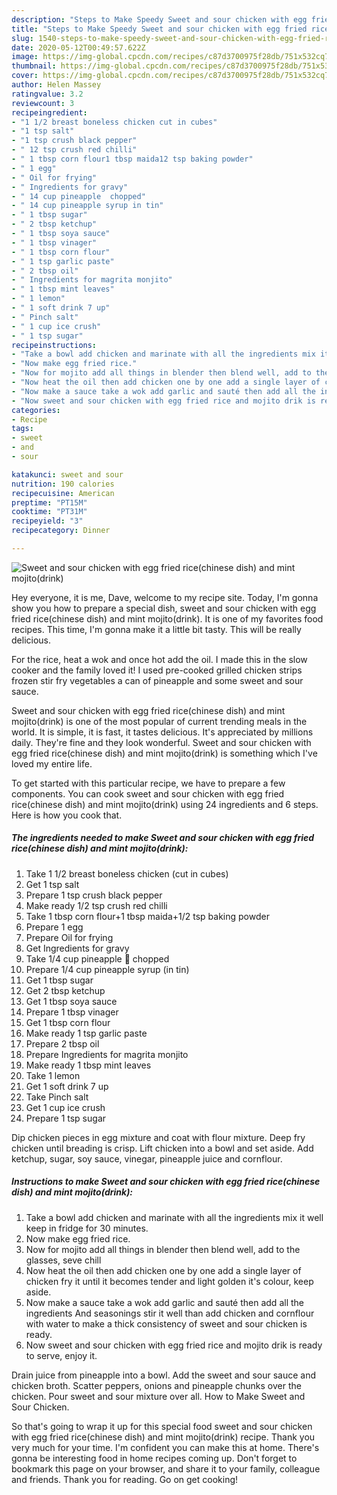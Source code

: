 ```yaml
---
description: "Steps to Make Speedy Sweet and sour chicken with egg fried rice(chinese dish) and mint mojito(drink)"
title: "Steps to Make Speedy Sweet and sour chicken with egg fried rice(chinese dish) and mint mojito(drink)"
slug: 1540-steps-to-make-speedy-sweet-and-sour-chicken-with-egg-fried-ricechinese-dish-and-mint-mojitodrink
date: 2020-05-12T00:49:57.622Z
image: https://img-global.cpcdn.com/recipes/c87d3700975f28db/751x532cq70/sweet-and-sour-chicken-with-egg-fried-ricechinese-dish-and-mint-mojitodrink-recipe-main-photo.jpg
thumbnail: https://img-global.cpcdn.com/recipes/c87d3700975f28db/751x532cq70/sweet-and-sour-chicken-with-egg-fried-ricechinese-dish-and-mint-mojitodrink-recipe-main-photo.jpg
cover: https://img-global.cpcdn.com/recipes/c87d3700975f28db/751x532cq70/sweet-and-sour-chicken-with-egg-fried-ricechinese-dish-and-mint-mojitodrink-recipe-main-photo.jpg
author: Helen Massey
ratingvalue: 3.2
reviewcount: 3
recipeingredient:
- "1 1/2 breast boneless chicken cut in cubes"
- "1 tsp salt"
- "1 tsp crush black pepper"
- " 12 tsp crush red chilli"
- " 1 tbsp corn flour1 tbsp maida12 tsp baking powder"
- " 1 egg"
- " Oil for frying"
- " Ingredients for gravy"
- " 14 cup pineapple  chopped"
- " 14 cup pineapple syrup in tin"
- " 1 tbsp sugar"
- " 2 tbsp ketchup"
- " 1 tbsp soya sauce"
- " 1 tbsp vinager"
- " 1 tbsp corn flour"
- " 1 tsp garlic paste"
- " 2 tbsp oil"
- " Ingredients for magrita monjito"
- " 1 tbsp mint leaves"
- " 1 lemon"
- " 1 soft drink 7 up"
- " Pinch salt"
- " 1 cup ice crush"
- " 1 tsp sugar"
recipeinstructions:
- "Take a bowl add chicken and marinate with all the ingredients mix it well keep in fridge for 30 minutes."
- "Now make egg fried rice."
- "Now for mojito add all things in blender then blend well, add to the glasses, seve chill"
- "Now heat the oil then add chicken one by one add a single layer of chicken fry it until it becomes tender and light golden it&#39;s colour, keep aside."
- "Now make a sauce take a wok add garlic and sauté then add all the ingredients And seasonings stir it well than add chicken and cornflour with water to make a thick consistency of sweet and sour chicken is ready."
- "Now sweet and sour chicken with egg fried rice and mojito drik is ready to serve, enjoy it."
categories:
- Recipe
tags:
- sweet
- and
- sour

katakunci: sweet and sour 
nutrition: 190 calories
recipecuisine: American
preptime: "PT15M"
cooktime: "PT31M"
recipeyield: "3"
recipecategory: Dinner

---
```



![Sweet and sour chicken with egg fried rice(chinese dish) and mint mojito(drink)](https://img-global.cpcdn.com/recipes/c87d3700975f28db/751x532cq70/sweet-and-sour-chicken-with-egg-fried-ricechinese-dish-and-mint-mojitodrink-recipe-main-photo.jpg)

Hey everyone, it is me, Dave, welcome to my recipe site. Today, I'm gonna show you how to prepare a special dish, sweet and sour chicken with egg fried rice(chinese dish) and mint mojito(drink). It is one of my favorites food recipes. This time, I'm gonna make it a little bit tasty. This will be really delicious.

For the rice, heat a wok and once hot add the oil. I made this in the slow cooker and the family loved it! I used pre-cooked grilled chicken strips frozen stir fry vegetables a can of pineapple and some sweet and sour sauce.

Sweet and sour chicken with egg fried rice(chinese dish) and mint mojito(drink) is one of the most popular of current trending meals in the world. It is simple, it is fast, it tastes delicious. It's appreciated by millions daily. They're fine and they look wonderful. Sweet and sour chicken with egg fried rice(chinese dish) and mint mojito(drink) is something which I've loved my entire life.


To get started with this particular recipe, we have to prepare a few components. You can cook sweet and sour chicken with egg fried rice(chinese dish) and mint mojito(drink) using 24 ingredients and 6 steps. Here is how you cook that.

<!--inarticleads1-->

##### The ingredients needed to make Sweet and sour chicken with egg fried rice(chinese dish) and mint mojito(drink):

1. Take 1 1/2 breast boneless chicken (cut in cubes)
1. Get 1 tsp salt
1. Prepare 1 tsp crush black pepper
1. Make ready  1/2 tsp crush red chilli
1. Take  1 tbsp corn flour+1 tbsp maida+1/2 tsp baking powder
1. Prepare  1 egg
1. Prepare  Oil for frying
1. Get  Ingredients for gravy
1. Take  1/4 cup pineapple 🍍 chopped
1. Prepare  1/4 cup pineapple syrup (in tin)
1. Get  1 tbsp sugar
1. Get  2 tbsp ketchup
1. Get  1 tbsp soya sauce
1. Prepare  1 tbsp vinager
1. Get  1 tbsp corn flour
1. Make ready  1 tsp garlic paste
1. Prepare  2 tbsp oil
1. Prepare  Ingredients for magrita monjito
1. Make ready  1 tbsp mint leaves
1. Take  1 lemon
1. Get  1 soft drink 7 up
1. Take  Pinch salt
1. Get  1 cup ice crush
1. Prepare  1 tsp sugar


Dip chicken pieces in egg mixture and coat with flour mixture. Deep fry chicken until breading is crisp. Lift chicken into a bowl and set aside. Add ketchup, sugar, soy sauce, vinegar, pineapple juice and cornflour. 

<!--inarticleads2-->

##### Instructions to make Sweet and sour chicken with egg fried rice(chinese dish) and mint mojito(drink):

1. Take a bowl add chicken and marinate with all the ingredients mix it well keep in fridge for 30 minutes.
1. Now make egg fried rice.
1. Now for mojito add all things in blender then blend well, add to the glasses, seve chill
1. Now heat the oil then add chicken one by one add a single layer of chicken fry it until it becomes tender and light golden it&#39;s colour, keep aside.
1. Now make a sauce take a wok add garlic and sauté then add all the ingredients And seasonings stir it well than add chicken and cornflour with water to make a thick consistency of sweet and sour chicken is ready.
1. Now sweet and sour chicken with egg fried rice and mojito drik is ready to serve, enjoy it.


Drain juice from pineapple into a bowl. Add the sweet and sour sauce and chicken broth. Scatter peppers, onions and pineapple chunks over the chicken. Pour sweet and sour mixture over all. How to Make Sweet and Sour Chicken. 

So that's going to wrap it up for this special food sweet and sour chicken with egg fried rice(chinese dish) and mint mojito(drink) recipe. Thank you very much for your time. I'm confident you can make this at home. There's gonna be interesting food in home recipes coming up. Don't forget to bookmark this page on your browser, and share it to your family, colleague and friends. Thank you for reading. Go on get cooking!
